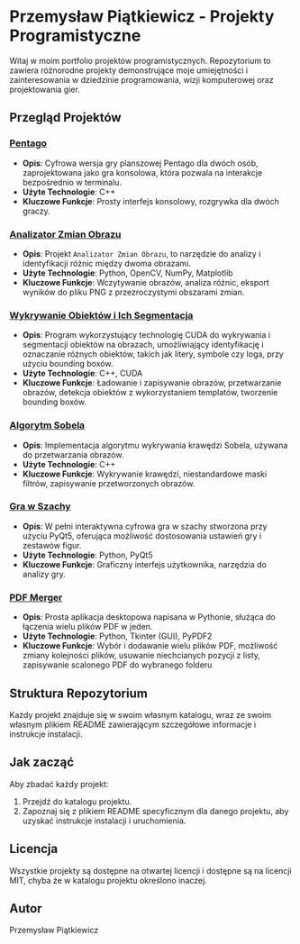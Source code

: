 # Przemysław Piątkiewicz - Projekty Programistyczne

Witaj w moim portfolio projektów programistycznych. Repozytorium to zawiera różnorodne projekty demonstrujące moje umiejętności i zainteresowania w dziedzinie programowania, wizji komputerowej oraz projektowania gier.

## Przegląd Projektów

### [Pentago](https://github.com/Krasnalixx/projekty/blob/main/pentago/README.md)
- **Opis**: Cyfrowa wersja gry planszowej Pentago dla dwóch osób, zaprojektowana jako gra konsolowa, która pozwala na interakcje bezpośrednio w terminalu.
- **Użyte Technologie**: C++
- **Kluczowe Funkcje**: Prosty interfejs konsolowy, rozgrywka dla dwóch graczy.

### [Analizator Zmian Obrazu](https://github.com/Krasnalixx/projekty/blob/main/kevin/README.md)
- **Opis**: Projekt `Analizator Zmian Obrazu`, to narzędzie do analizy i identyfikacji różnic między dwoma obrazami. 
- **Użyte Technologie**: Python, OpenCV, NumPy, Matplotlib
- **Kluczowe Funkcje**: Wczytywanie obrazów, analiza różnic, eksport wyników do pliku PNG z przezroczystymi obszarami zmian.

### [Wykrywanie Obiektów i Ich Segmentacja](https://github.com/Krasnalixx/projekty/blob/main/cuda-template-matching/README.md)
- **Opis**: Program wykorzystujący technologię CUDA do wykrywania i segmentacji obiektów na obrazach, umożliwiający identyfikację i oznaczanie różnych obiektów, takich jak litery, symbole czy loga, przy użyciu bounding boxów.
- **Użyte Technologie**: C++, CUDA
- **Kluczowe Funkcje**: Ładowanie i zapisywanie obrazów, przetwarzanie obrazów, detekcja obiektów z wykorzystaniem templatów, tworzenie bounding boxów.

### [Algorytm Sobela](https://github.com/Krasnalixx/projekty/blob/main/algorytm_Sobla/README.md)
- **Opis**: Implementacja algorytmu wykrywania krawędzi Sobela, używana do przetwarzania obrazów.
- **Użyte Technologie**: C++
- **Kluczowe Funkcje**: Wykrywanie krawędzi, niestandardowe maski filtrów, zapisywanie przetworzonych obrazów.

### [Gra w Szachy](https://github.com/Krasnalixx/projekty/blob/main/chess/README.md)
- **Opis**: W pełni interaktywna cyfrowa gra w szachy stworzona przy użyciu PyQt5, oferująca możliwość dostosowania ustawień gry i zestawów figur.
- **Użyte Technologie**: Python, PyQt5
- **Kluczowe Funkcje**: Graficzny interfejs użytkownika, narzędzia do analizy gry.

### [PDF Merger](https://github.com/Krasnalixx/projekty/blob/main/PDFmerger/README.md)
- **Opis**: Prosta aplikacja desktopowa napisana w Pythonie, służąca do łączenia wielu plików PDF w jeden.
- **Użyte Technologie**: Python, Tkinter (GUI), PyPDF2
- **Kluczowe Funkcje**: Wybór i dodawanie wielu plików PDF, możliwość zmiany kolejności plików, usuwanie niechcianych pozycji z listy, zapisywanie scalonego PDF do wybranego folderu

## Struktura Repozytorium
Każdy projekt znajduje się w swoim własnym katalogu, wraz ze swoim własnym plikiem README zawierającym szczegółowe informacje i instrukcje instalacji.

## Jak zacząć
Aby zbadać każdy projekt:
1. Przejdź do katalogu projektu.
2. Zapoznaj się z plikiem README specyficznym dla danego projektu, aby uzyskać instrukcje instalacji i uruchomienia.

## Licencja
Wszystkie projekty są dostępne na otwartej licencji i dostępne są na licencji MIT, chyba że w katalogu projektu określono inaczej.

## Autor
Przemysław Piątkiewicz
